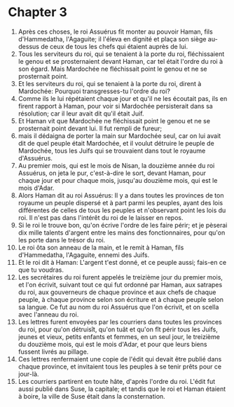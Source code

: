 # Chapter 3

1. Après ces choses, le roi Assuérus fit monter au pouvoir Haman, fils d'Hammedatha, l'Agaguite; il l'éleva en dignité et plaça son siège au-dessus de ceux de tous les chefs qui étaient auprès de lui.
2. Tous les serviteurs du roi, qui se tenaient à la porte du roi, fléchissaient le genou et se prosternaient devant Haman, car tel était l'ordre du roi à son égard. Mais Mardochée ne fléchissait point le genou et ne se prosternait point.
3. Et les serviteurs du roi, qui se tenaient à la porte du roi, dirent à Mardochée: Pourquoi transgresses-tu l'ordre du roi?
4. Comme ils le lui répétaient chaque jour et qu'il ne les écoutait pas, ils en firent rapport à Haman, pour voir si Mardochée persisterait dans sa résolution; car il leur avait dit qu'il était Juif.
5. Et Haman vit que Mardochée ne fléchissait point le genou et ne se prosternait point devant lui. Il fut rempli de fureur;
6. mais il dédaigna de porter la main sur Mardochée seul, car on lui avait dit de quel peuple était Mardochée, et il voulut détruire le peuple de Mardochée, tous les Juifs qui se trouvaient dans tout le royaume d'Assuérus.
7. Au premier mois, qui est le mois de Nisan, la douzième année du roi Assuérus, on jeta le pur, c'est-à-dire le sort, devant Haman, pour chaque jour et pour chaque mois, jusqu'au douzième mois, qui est le mois d'Adar.
8. Alors Haman dit au roi Assuérus: Il y a dans toutes les provinces de ton royaume un peuple dispersé et à part parmi les peuples, ayant des lois différentes de celles de tous les peuples et n'observant point les lois du roi. Il n'est pas dans l'intérêt du roi de le laisser en repos.
9. Si le roi le trouve bon, qu'on écrive l'ordre de les faire périr; et je pèserai dix mille talents d'argent entre les mains des fonctionnaires, pour qu'on les porte dans le trésor du roi.
10. Le roi ôta son anneau de la main, et le remit à Haman, fils d'Hammedatha, l'Agaguite, ennemi des Juifs.
11. Et le roi dit à Haman: L'argent t'est donné, et ce peuple aussi; fais-en ce que tu voudras.
12. Les secrétaires du roi furent appelés le treizième jour du premier mois, et l'on écrivit, suivant tout ce qui fut ordonné par Haman, aux satrapes du roi, aux gouverneurs de chaque province et aux chefs de chaque peuple, à chaque province selon son écriture et à chaque peuple selon sa langue. Ce fut au nom du roi Assuérus que l'on écrivit, et on scella avec l'anneau du roi.
13. Les lettres furent envoyées par les courriers dans toutes les provinces du roi, pour qu'on détruisît, qu'on tuât et qu'on fît périr tous les Juifs, jeunes et vieux, petits enfants et femmes, en un seul jour, le treizième du douzième mois, qui est le mois d'Adar, et pour que leurs biens fussent livrés au pillage.
14. Ces lettres renfermaient une copie de l'édit qui devait être publié dans chaque province, et invitaient tous les peuples à se tenir prêts pour ce jour-là.
15. Les courriers partirent en toute hâte, d'après l'ordre du roi. L'édit fut aussi publié dans Suse, la capitale; et tandis que le roi et Haman étaient à boire, la ville de Suse était dans la consternation.

